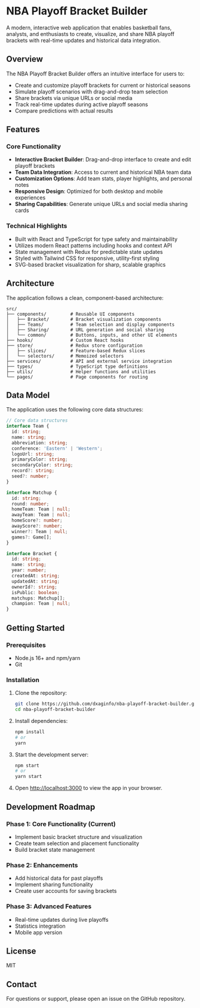 # NBA Playoff Bracket Builder

A modern, interactive web application that enables basketball fans, analysts, and enthusiasts to create, visualize, and share NBA playoff brackets with real-time updates and historical data integration.

## Overview

The NBA Playoff Bracket Builder offers an intuitive interface for users to:

- Create and customize playoff brackets for current or historical seasons
- Simulate playoff scenarios with drag-and-drop team selection
- Share brackets via unique URLs or social media
- Track real-time updates during active playoff seasons
- Compare predictions with actual results

## Features

### Core Functionality

- **Interactive Bracket Builder**: Drag-and-drop interface to create and edit playoff brackets
- **Team Data Integration**: Access to current and historical NBA team data
- **Customization Options**: Add team stats, player highlights, and personal notes
- **Responsive Design**: Optimized for both desktop and mobile experiences
- **Sharing Capabilities**: Generate unique URLs and social media sharing cards

### Technical Highlights

- Built with React and TypeScript for type safety and maintainability
- Utilizes modern React patterns including hooks and context API
- State management with Redux for predictable state updates
- Styled with Tailwind CSS for responsive, utility-first styling
- SVG-based bracket visualization for sharp, scalable graphics

## Architecture

The application follows a clean, component-based architecture:

```
src/
├── components/         # Reusable UI components
│   ├── Bracket/        # Bracket visualization components
│   ├── Teams/          # Team selection and display components
│   ├── Sharing/        # URL generation and social sharing
│   └── common/         # Buttons, inputs, and other UI elements
├── hooks/              # Custom React hooks
├── store/              # Redux store configuration
│   ├── slices/         # Feature-based Redux slices
│   └── selectors/      # Memoized selectors
├── services/           # API and external service integration
├── types/              # TypeScript type definitions
├── utils/              # Helper functions and utilities
└── pages/              # Page components for routing
```

## Data Model

The application uses the following core data structures:

```typescript
// Core data structures
interface Team {
  id: string;
  name: string;
  abbreviation: string;
  conference: 'Eastern' | 'Western';
  logoUrl: string;
  primaryColor: string;
  secondaryColor: string;
  record?: string;
  seed?: number;
}

interface Matchup {
  id: string;
  round: number;
  homeTeam: Team | null;
  awayTeam: Team | null;
  homeScore?: number;
  awayScore?: number;
  winner?: Team | null;
  games?: Game[];
}

interface Bracket {
  id: string;
  name: string;
  year: number;
  createdAt: string;
  updatedAt: string;
  ownerId?: string;
  isPublic: boolean;
  matchups: Matchup[];
  champion: Team | null;
}
```

## Getting Started

### Prerequisites

- Node.js 16+ and npm/yarn
- Git

### Installation

1. Clone the repository:
   ```bash
   git clone https://github.com/dxaginfo/nba-playoff-bracket-builder.git
   cd nba-playoff-bracket-builder
   ```

2. Install dependencies:
   ```bash
   npm install
   # or
   yarn
   ```

3. Start the development server:
   ```bash
   npm start
   # or
   yarn start
   ```

4. Open [http://localhost:3000](http://localhost:3000) to view the app in your browser.

## Development Roadmap

### Phase 1: Core Functionality (Current)
- Implement basic bracket structure and visualization
- Create team selection and placement functionality
- Build bracket state management

### Phase 2: Enhancements
- Add historical data for past playoffs
- Implement sharing functionality
- Create user accounts for saving brackets

### Phase 3: Advanced Features
- Real-time updates during live playoffs
- Statistics integration
- Mobile app version

## License

MIT

## Contact

For questions or support, please open an issue on the GitHub repository.